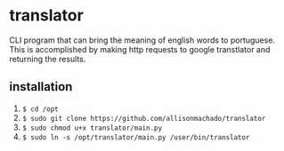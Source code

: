 translator
==========

CLI program that can bring the meaning of english words to portuguese. This is
accomplished by making http requests to google transtlator and returning the
results.

## installation

1. `$ cd /opt`
2. `$ sudo git clone https://github.com/allisonmachado/translator`
3. `$ sudo chmod u+x translator/main.py`
4. `$ sudo ln -s /opt/translator/main.py /user/bin/translator`
